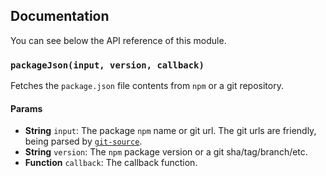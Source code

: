 ## Documentation

You can see below the API reference of this module.

### `packageJson(input, version, callback)`
Fetches the `package.json` file contents from `npm` or a git repository.

#### Params

- **String** `input`: The package `npm` name or git url. The git urls are friendly, being parsed by [`git-source`](https://github.com/IonicaBizau/git-source).
- **String** `version`: The `npm` package version or a git sha/tag/branch/etc.
- **Function** `callback`: The callback function.

